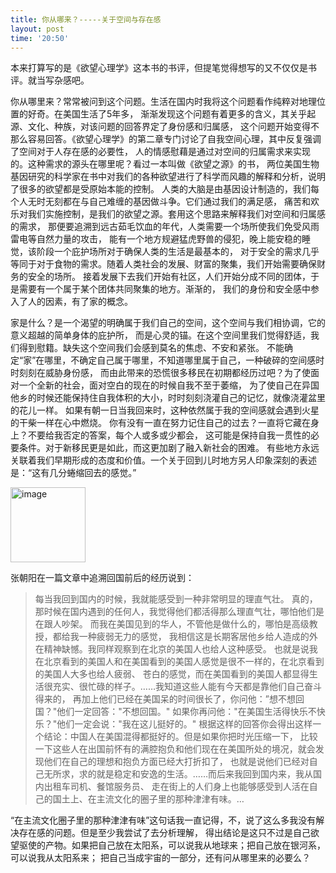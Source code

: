 ```yaml
---
title: 你从哪来？-----关于空间与存在感
layout: post
time: '20:50'
---
```


本来打算写的是《欲望心理学》这本书的书评，但提笔觉得想写的又不仅仅是书评。就当写杂感吧。

你从哪里来？常常被问到这个问题。生活在国内时我将这个问题看作纯粹对地理位置的好奇。在美国生活了5年多，
渐渐发现这个问题有着更多的含义，其关乎起源、文化、种族，对该问题的回答界定了身份感和归属感，
这个问题开始变得不那么容易回答。《欲望心理学》的第二章专门讨论了自我空间心理，其中反复强调了空间对于人存在感的必要性，
人的情感慰藉是通过对空间的归属需求来实现的。这种需求的源头在哪里呢？看过一本叫做《欲望之源》的书，
两位美国生物基因研究的科学家在书中对我们的各种欲望进行了科学而风趣的解释和分析，说明了很多的欲望都是受原始本能的控制。
人类的大脑是由基因设计制造的，我们每个人无时无刻都在与自己难缠的基因做斗争。它们通过我们的满足感，
痛苦和欢乐对我们实施控制，是我们的欲望之源。套用这个思路来解释我们对空间和归属感的需求，
那便要追溯到远古茹毛饮血的年代，人类需要一个场所使我们免受风雨雷电等自然力量的攻击，
能有一个地方规避猛虎野兽的侵犯，晚上能安稳的睡觉，该阶段一个庇护场所对于确保人类的生活是最基本的，
对于安全的需求几乎等同于对于食物的需求。随着人类社会的发展、财富的聚集，我们开始需要确保财务的安全的场所。
接着发展下去我们开始有社区，人们开始分成不同的团体，于是需要有一个属于某个团体共同聚集的地方。渐渐的，
我们的身份和安全感中参入了人的因素，有了家的概念。


家是什么？是一个渴望的明确属于我们自己的空间，这个空间与我们相协调，它的意义超越的简单身体的庇护所，
而是心灵的锚。在这个空间里我们觉得舒适，我们得到慰籍。缺失这个空间我们会感到莫名的焦虑、不安和紧张。
不能确定“家”在哪里，不确定自己属于哪里，不知道哪里属于自己，一种破碎的空间感时时刻刻在威胁身份感，
而由此带来的恐慌很多移民在初期都经历过吧？为了使面对一个全新的社会，面对空白的现在的时候自我不至于萎缩，
为了使自己在异国他乡的时候还能保持住自我体积的大小，时时刻刻浇灌自己的记忆，就像浇灌盆里的花儿一样。
如果有朝一日当我回来时，这种依然属于我的空间感就会遇到火星的干柴一样在心中燃烧。
你有没有一直在努力记住自己的过去？一直将它藏在身上？不要给我否定的答案，每个人或多或少都会，
这可能是保持自我一贯性的必要条件。对于新移民更是如此，而这更加剧了融入新社会的困难。
有些地方永远关联着我们早期形成的态度和价值。一个关于回到儿时地方另人印象深刻的表述是：“这有几分蜷缩回去的感觉。”

<a href="https://www.flickr.com/photos/127137816@N08/14968515143" title="image by hui lin, on Flickr"><img src="https://farm6.staticflickr.com/5608/14968515143_3b637cea78_s.jpg" width="120" height="120" alt="image"></a>

张朝阳在一篇文章中追溯回国前后的经历说到：
<blockquote>每当我回到国内的时候，我就能感受到一种非常明显的理直气壮。
真的，那时候在国内遇到的任何人，我觉得他们都活得那么理直气壮，哪怕他们是在跟人吵架。
而我在美国见到的华人，不管他是做什么的，哪怕是高级教授，都给我一种疲弱无力的感觉，
我相信这是长期客居他乡给人造成的外在精神缺憾。我同样观察到在北京的美国人也给人这种感受。
也就是说我在北京看到的美国人和在美国看到的美国人感觉是很不一样的，在北京看到的美国人大多也给人疲弱、
苍白的感觉，而在美国看到的美国人都显得生活很充实、很忙碌的样子。……我知道这些人能有今天都是靠他们自己奋斗得来的，
再加上他们已经在美国呆的时间很长了，你问他：”想不想回国？"他们一定回答："不想回国。"
如果你再问他："在美国生活得快乐不快乐？"他们一定会说："我在这儿挺好的。"
根据这样的回答你会得出这样一个结论：中国人在美国混得都挺好的。但是如果你把时光压缩一下，
比较一下这些人在出国前怀有的满腔抱负和他们现在在美国所处的境况，就会发现他们在自己的理想和抱负方面已经大打折扣了，
也就是说他们已经对自己无所求，求的就是稳定和安逸的生活。……而后来我回到国内来，我从国内出租车司机、餐馆服务员、
走在街上的人们身上也能够感受到人活在自己的国土上、在主流文化的圈子里的那种津津有味。…
</blockquote>

“在主流文化圈子里的那种津津有味”这句话我一直记得，不，说了这么多我没有解决存在感的问题。但是至少我尝试了去分析理解，
得出结论是这只不过是自己欲望驱使的产物。如果把自己放在太阳系，可以说我从地球来；把自己放在银河系，可以说我从太阳系来；
把自己当成宇宙的一部分，还有问从哪里来的必要么？

